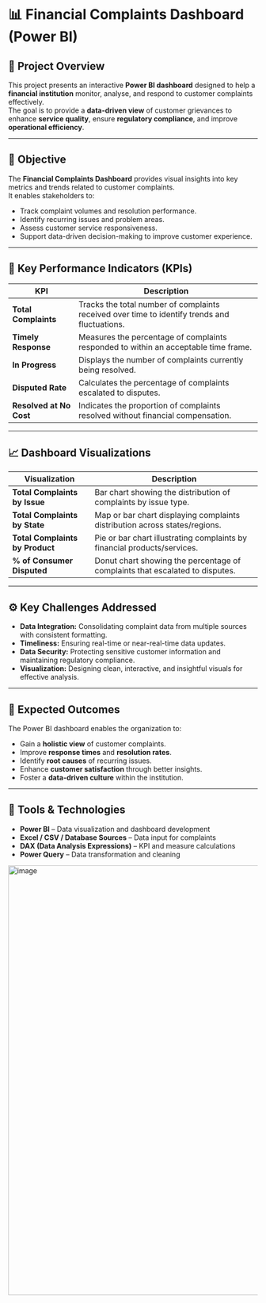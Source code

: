 # 📊 Financial Complaints Dashboard (Power BI)

## 🏦 Project Overview
This project presents an interactive **Power BI dashboard** designed to help a **financial institution** monitor, analyse, and respond to customer complaints effectively.  
The goal is to provide a **data-driven view** of customer grievances to enhance **service quality**, ensure **regulatory compliance**, and improve **operational efficiency**.

---

## 🎯 Objective
The **Financial Complaints Dashboard** provides visual insights into key metrics and trends related to customer complaints.  
It enables stakeholders to:
- Track complaint volumes and resolution performance.
- Identify recurring issues and problem areas.
- Assess customer service responsiveness.
- Support data-driven decision-making to improve customer experience.

---

## 🧮 Key Performance Indicators (KPIs)

| KPI | Description |
|-----|--------------|
| **Total Complaints** | Tracks the total number of complaints received over time to identify trends and fluctuations. |
| **Timely Response** | Measures the percentage of complaints responded to within an acceptable time frame. |
| **In Progress** | Displays the number of complaints currently being resolved. |
| **Disputed Rate** | Calculates the percentage of complaints escalated to disputes. |
| **Resolved at No Cost** | Indicates the proportion of complaints resolved without financial compensation. |

---

## 📈 Dashboard Visualizations

| Visualization | Description |
|----------------|-------------|
| **Total Complaints by Issue** | Bar chart showing the distribution of complaints by issue type. |
| **Total Complaints by State** | Map or bar chart displaying complaints distribution across states/regions. |
| **Total Complaints by Product** | Pie or bar chart illustrating complaints by financial products/services. |
| **% of Consumer Disputed** | Donut chart showing the percentage of complaints that escalated to disputes. |

---

## ⚙️ Key Challenges Addressed
- **Data Integration:** Consolidating complaint data from multiple sources with consistent formatting.  
- **Timeliness:** Ensuring real-time or near-real-time data updates.  
- **Data Security:** Protecting sensitive customer information and maintaining regulatory compliance.  
- **Visualization:** Designing clean, interactive, and insightful visuals for effective analysis.  

---

## 🚀 Expected Outcomes
The Power BI dashboard enables the organization to:
- Gain a **holistic view** of customer complaints.
- Improve **response times** and **resolution rates**.
- Identify **root causes** of recurring issues.
- Enhance **customer satisfaction** through better insights.
- Foster a **data-driven culture** within the institution.

---

## 🧰 Tools & Technologies
- **Power BI** – Data visualization and dashboard development  
- **Excel / CSV / Database Sources** – Data input for complaints  
- **DAX (Data Analysis Expressions)** – KPI and measure calculations  
- **Power Query** – Data transformation and cleaning  
<img width="1487" height="867" alt="image" src="https://github.com/user-attachments/assets/d1f9be14-57f8-4058-a0c5-4d6c075f6357" />


